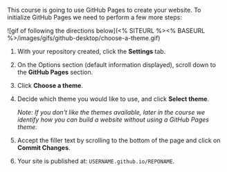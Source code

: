 [//]: # "This is used in both the CLI and Desktop course"

This course is going to use GitHub Pages to create your website. To initialize GitHub Pages we need to perform a few more steps:

![gif of following the directions below](<% SITEURL %><% BASEURL %>/images/gifs/github-desktop/choose-a-theme.gif)


1. With your repository created, click the **Settings** tab.
1. On the Options section (default information displayed), scroll down to the **GitHub Pages** section.
1. Click **Choose a theme**.
1. Decide which theme you would like to use, and click **Select theme**.

      *Note: If you don't like the themes available, later in the course we identify how you can build a website without using a GitHub Pages theme.*

1. Accept the filler text by scrolling to the bottom of the page and click on **Commit Changes**.
1. Your site is published at: `USERNAME.github.io/REPONAME`.
